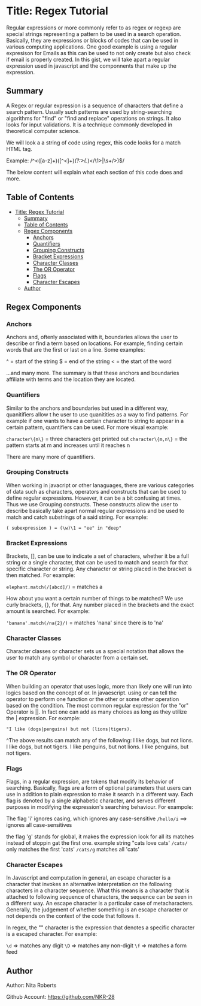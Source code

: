 # Title: Regex Tutorial

Regular expressions or more commonly refer to as regex or regexp are special strings representing a pattern to be used in a search operation. Basically, they are expressions or blocks of codes that can be used in various computing applications. One good example is using a regular expresison for Emails as this can be used to not only create but also check if email is properly created. In this gist, we will take apart a regular expression used in javascript and the componnents that make up the expression.

## Summary

A Regex or regular expression is a sequence of characters that define a search pattern. Usually such patterns are used by string-searching algorithms for "find" or "find and replace" operations on strings. It also looks for input validations. It is a technique commonly developed in theoretical computer science.

We will look a a string of code using regex, this code looks for a match HTML tag.

Example: /^<([a-z]+)([^<]+)*(?:>(.*)<\/\1>|\s+\/>)$/

The below content will explain what each section of this code does and more.

## Table of Contents

- [Title: Regex Tutorial](#title-regex-tutorial)
  - [Summary](#summary)
  - [Table of Contents](#table-of-contents)
  - [Regex Components](#regex-components)
    - [Anchors](#anchors)
    - [Quantifiers](#quantifiers)
    - [Grouping Constructs](#grouping-constructs)
    - [Bracket Expressions](#bracket-expressions)
    - [Character Classes](#character-classes)
    - [The OR Operator](#the-or-operator)
    - [Flags](#flags)
    - [Character Escapes](#character-escapes)
  - [Author](#author)

## Regex Components

### Anchors

Anchors and, oftenly associated with it, boundaries allows the user to describe or find a term based on locations. For example, finding certain words that are the first or last on a line. Some examples:

^ = start of the string
$ = end of the string
\< = the start of the word

...and many more. The summary is that these anchors and boundaries affiliate with terms and the location they are located.

### Quantifiers

Similar to the anchors and boundaries but used in a different way, quanitifiers allow t he user to use quanitities as a way to find patterns. For example if one wants to have a certain character to string to appear in a certain pattern, quantifiers can be used. For more visual example:

`character\{m\}` = three characters get printed out
`character\{m,n\}` = the pattern starts at m and increases until it reaches n

There are many more of quantifiers.

### Grouping Constructs

When working in javacript or other lanaguages, there are various categories of data such as characters, operators and constructs that can be used to define regular expressions. However, it can be a bit confusing at times. Thus we use Grouping constructs. These constructs allow the user to describe basically take apart normal regular expressions and be used to match and catch substrings of a said string. For example:

`( subexpression ) = (\w)\1 = "ee" in "deep"`


### Bracket Expressions

Brackets, [], can be use to indicate a set of characters, whether it be a full string or a single character, that can be used to match and search for that specific character or string. Any character or string placed in the bracket is then matched. For example:

`elephant.match(/[abcd]/)` = matches a

How about you want a certain number of things to be matched? We use curly brackets, {}, for that. Any number placed in the brackets and the exact amount is searched. For example:

`'banana'.match(/na{2}/)` = matches 'nana' since there is to 'na'

### Character Classes

Character classes or character sets us a special notation that allows the user to match any symbol or character from a certain set.

### The OR Operator

When building an operator that uses logic, more than likely one will run into logics based on the concept of or. In javaescript. using or can tell the operator to perform one function or the other or some other operation based on the condition. The most common regular expression for the "or" Operator is ||. In fact one can add as many choices as long as they utilize the | expression. For example:

`"I like (dogs|penguins) but not (lions|tigers).`

^The above results can match any of the following:
I like dogs, but not lions.
I like dogs, but not tigers.
I like penguins, but not lions.
I like penguins, but not tigers.

### Flags

Flags, in a regular expression, are tokens that modify its behavior of searching. Basically, flags are a form of optional parameters that users can use in addition to plain expression to make it search in a different way. Each flag is denoted by a single alphabetic character, and serves different purposes in modifying the expression's searching behaviour. For exampole:

The flag 'i' ignores casing, which ignores any case-sensitive
`/hello/i` ==> ignores all case-sensitives

the flag 'g' stands for global, it makes the expression look for all its matches instead of stoppin gat the first one.
example string "cats love cats'
`/cats/` only matches the first 'cats'
`/cats/g` matches all 'cats'

### Character Escapes

In Javascript and computation in general, an escape character is a character that invokes an alternative interpretation on the following characters in a character sequence. What  this means is a character that is attached to following sequence of characters, the sequence can be seen in a different way. An escape character is a particular case of metacharacters. Generally, the judgement of whether something is an escape character or not depends on the context of the code that follows it.

In regex, the "\" character is the expression that denotes a specific character is a escaped character. For example:

`\d` => matches any digit
`\D` => matches any non-digit
`\f` => matches a form feed

## Author

Author: Nita Roberts

Github Account: https://github.com/NKR-28
